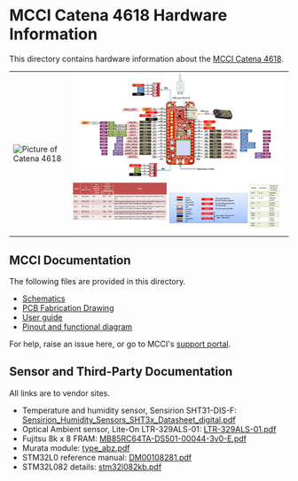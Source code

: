 # MCCI Catena 4618 Hardware Information

This directory contains hardware information about the [MCCI Catena 4618](https://mcci.io/catena4618).

|            |             |
-------------|-------------
![Picture of Catena 4618](/assets/Catena-4618.jpg) | ![Pinout of Catena 4618](./Catena-4611_4612_4617_4618_4618-M201_Pinout.png)

## MCCI Documentation

The following files are provided in this directory.

- [Schematics](./234001204b_(Catena-4618-Rev-B-Schematic).pdf)
- [PCB Fabrication Drawing](./234001206b_(Catena-4618-PCB-Layout-Fabrication-Drawing).pdf)
- [User guide](234001225a_(Catena-4618-User-Manual).pdf)
- [Pinout and functional diagram](Catena-4611_4612_4617_4618_4618-M201_Pinout.png)

For help, raise an issue here, or go to MCCI's [support portal](https://portal.mcci.com).

## Sensor and Third-Party Documentation

All links are to vendor sites.

- Temperature and humidity sensor, Sensirion SHT31-DIS-F: [Sensirion_Humidity_Sensors_SHT3x_Datasheet_digital.pdf](https://www.sensirion.com/fileadmin/user_upload/customers/sensirion/Dokumente/0_Datasheets/Humidity/Sensirion_Humidity_Sensors_SHT3x_Datasheet_digital.pdf)
- Optical Ambient sensor, Lite-On LTR-329ALS-01: [LTR-329ALS-01.pdf](https://optoelectronics.liteon.com/upload/download/DS86-2014-0006/LTR-329ALS-01_DS_V1.pdf)
- Fujitsu 8k x 8 FRAM: [MB85RC64TA-DS501-00044-3v0-E.pdf](https://www.fujitsu.com/global/documents/products/devices/semiconductor/fram/lineup/MB85RC64TA-DS501-00044-3v0-E.pdf)
- Murata module: [type_abz.pdf](https://wireless.murata.com/pub/RFM/data/type_abz.pdf)
- STM32L0 reference manual: [DM00108281.pdf](https://www.st.com/resource/en/reference_manual/DM00108281.pdf)
- STM32L082 details: [stm32l082kb.pdf](https://www.st.com/resource/en/datasheet/stm32l082kb.pdf)
